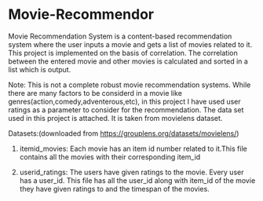 # Movie-Recommendor
Movie Recommendation System is a content-based recommendation system where the user inputs a movie and gets a list of movies related to it.
This project is implemented on the basis of correlation.
The correlation between the entered movie and other movies is calculated and sorted in a list which is output.


Note:
This is not a complete robust movie recommendation systems.
While there are many factors to be considerd in a movie like genres(action,comedy,adventerous,etc), in this project I have used user ratings as a parameter to consider for the recommendation.
The data set used in this project is attached. It is taken from movielens dataset.

Datasets:(downloaded from https://grouplens.org/datasets/movielens/)
1. itemid_movies: Each movie has an item id number related to it.This file contains all the movies with their corresponding item_id

2. userid_ratings: The users have given ratings to the movie. Every user has a user_id. This file has all the user_id along with item_id of the movie they have given ratings to and the timespan of the movies. 
